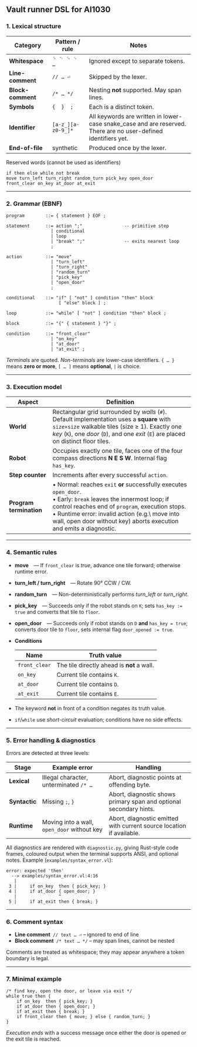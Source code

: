 ## Vault runner DSL for AI1030

### 1. Lexical structure

| Category          | Pattern / rule     | Notes                                                                                                           |
| ----------------- | ------------------ | --------------------------------------------------------------------------------------------------------------- |
| **Whitespace**    | `␠ ␉ ␍ ␊ …`        | Ignored except to separate tokens.                                                                              |
| **Line-comment**  | `// … ⏎`           | Skipped by the lexer.                                                                                           |
| **Block-comment** | `/* … */`          | Nesting **not** supported. May span lines.                                                                      |
| **Symbols**       | `{  }  ;`          | Each is a distinct token.                                                                                       |
| **Identifier**    | `[a-z_][a-z0-9_]*` | All keywords are written in lower-case snake\_case and are reserved. There are no user-defined identifiers yet. |
| **End-of-file**   | synthetic          | Produced once by the lexer.                                                                                     |

Reserved words (cannot be used as identifiers)

```
if then else while not break
move turn_left turn_right random_turn pick_key open_door
front_clear on_key at_door at_exit
```

---

### 2. Grammar (EBNF)

```
program        ::= { statement } EOF ;

statement      ::= action ";"                -- primitive step
                 | conditional
                 | loop
                 | "break" ";"               -- exits nearest loop
                 ;

action         ::= "move"
                 | "turn_left"
                 | "turn_right"
                 | "random_turn"
                 | "pick_key"
                 | "open_door"
                 ;

conditional    ::= "if" [ "not" ] condition "then" block
                    [ "else" block ] ;

loop           ::= "while" [ "not" ] condition "then" block ;

block          ::= "{" { statement } "}" ;

condition      ::= "front_clear"
                 | "on_key"
                 | "at_door"
                 | "at_exit" ;
```

*Terminals* are quoted.
*Non-terminals* are lower-case identifiers.
`{ … }` means **zero or more**, `[ … ]` means **optional**, `|` is choice.

---

### 3. Execution model

| Aspect                  | Definition                                                                                                                                                                                                                                                                                         |
| ----------------------- | -------------------------------------------------------------------------------------------------------------------------------------------------------------------------------------------------------------------------------------------------------------------------------------------------- |
| **World**               | Rectangular grid surrounded by *walls* (`#`). Default implementation uses a **square** with `size×size` walkable tiles (size ≥ 1). Exactly one *key* (`K`), one *door* (`D`), and one *exit* (`E`) are placed on distinct floor tiles.                                                             |
| **Robot**               | Occupies exactly one tile, faces one of the four compass directions **N E S W**. Internal flag `has_key`.                                                                                                                                                                                          |
| **Step counter**        | Increments after every successful `action`.                                                                                                                                                                                                                                                        |
| **Program termination** | • Normal: reaches `exit` **or** successfully executes `open_door`. <br>• Early: `break` leaves the innermost loop; if control reaches end of `program`, execution stops.<br>• Runtime error: invalid action (e.g.\ move into wall, open door without key) aborts execution and emits a diagnostic. |

---

### 4. Semantic rules

* **move** — If `front_clear` is *true*, advance one tile forward; otherwise runtime error.

* **turn\_left / turn\_right** — Rotate 90° CCW / CW.

* **random\_turn** — Non-deterministically performs *turn\_left* or *turn\_right*.

* **pick\_key** — Succeeds only if the robot stands on `K`; sets `has_key := true` and converts that tile to `floor`.

* **open\_door** — Succeeds only if robot stands on `D` **and** `has_key = true`; converts door tile to `floor`, sets internal flag `door_opened := true`.

* **Conditions**

  | Name          | Truth value                                |
  | ------------- | ------------------------------------------ |
  | `front_clear` | The tile directly ahead is **not** a wall. |
  | `on_key`      | Current tile contains `K`.                 |
  | `at_door`     | Current tile contains `D`.                 |
  | `at_exit`     | Current tile contains `E`.                 |

* The keyword **not** in front of a condition negates its truth value.

* `if`/`while` use *short-circuit* evaluation; conditions have no side effects.

---

### 5. Error handling & diagnostics

Errors are detected at three levels:

| Stage         | Example error                               | Handling                                                             |
| ------------- | ------------------------------------------- | -------------------------------------------------------------------- |
| **Lexical**   | Illegal character, unterminated `/* …`      | Abort, diagnostic points at offending byte.                          |
| **Syntactic** | Missing `;`, `}`                            | Abort, diagnostic shows primary span and optional secondary hints.   |
| **Runtime**   | Moving into a wall, `open_door` without key | Abort, diagnostic emitted with current source location if available. |

All diagnostics are rendered with `diagnostic.py`, giving Rust-style code frames, coloured output when the terminal supports ANSI, and optional notes. Example (`examples/syntax_error.vl`):

```
error: expected 'then'
  --> examples/syntax_error.vl:4:16
   |
 3 |     if on_key  then { pick_key; }
 4 |     if at_door { open_door; }
   |                ^             
 5 |     if at_exit then { break; }
```

---

### 6. Comment syntax

* **Line comment** `// text … ⏎` – ignored to end of line
* **Block comment** `/* text … */` – may span lines, cannot be nested

Comments are treated as whitespace; they may appear anywhere a token boundary is legal.

---

### 7. Minimal example

```cool
/* find key, open the door, or leave via exit */
while true then {
    if on_key  then { pick_key; }
    if at_door then { open_door; }
    if at_exit then { break; }
    if front_clear then { move; } else { random_turn; }
}
```

*Execution ends* with a success message once either the door is opened or the exit tile is reached.
